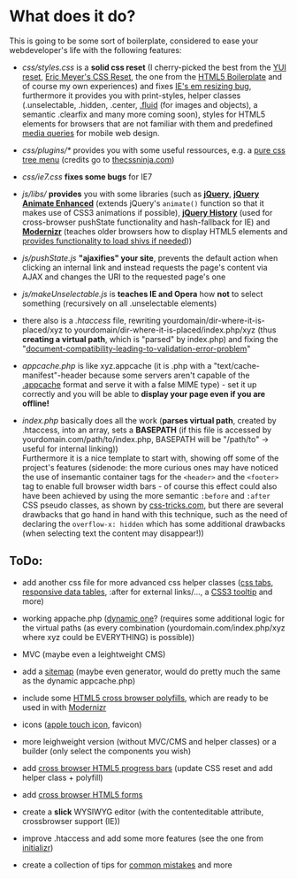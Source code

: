What does it do?
=============
This is going to be some sort of boilerplate, considered to ease your webdeveloper's life with the following features:

+   *css/styles.css* is a __solid css reset__ (I cherry-picked the best from the 
    [YUI reset](developer.yahoo.com/yui/reset/ "Yahoo reset"), 
    [Eric Meyer's CSS Reset](http://meyerweb.com/eric/thoughts/2007/05/01/reset-reloaded/ "Eric Meyer's CSS Reset"), 
    the one from the [HTML5 Boilerplate](http://html5boilerplate.com/ "HTML5 Boilerplate") 
    and of course my own experiences) and fixes [IE's em resizing bug](http://www.alistapart.com/articles/elastic/), 
    furthermore it provides you with print-styles, helper classes 
    (.unselectable, .hidden, .center, [.fluid](http://www.alistapart.com/articles/fluid-images/)
    (for images and objects), a semantic .clearfix and many more coming soon), 
    styles for HTML5 elements for browsers that are not familiar with them and predefined 
    [media queries](http://css-tricks.com/css-media-queries/) for mobile web design.

+   *css/plugins/\** provides you with some useful ressources, e.g. a [pure css tree menu](http://www.thecssninja.com/css/css-tree-menu)
    (credits go to [thecssninja.com](http://www.thecssninja.com/))

+   *css/ie7.css* __fixes some bugs__ for IE7

+   *js/libs/* __provides__ you with some libraries (such as __[jQuery](http://jquery.com/)__, 
    __[jQuery Animate Enhanced](http://github.com/benbarnett/jQuery-Animate-Enhanced)__ 
    (extends jQuery's ```animate()``` function so that it makes use of CSS3 animations if possible), 
    __[jQuery History](https://github.com/balupton/jquery-history)__ (used for cross-browser 
    pushState functionality and hash-fallback for IE) and __[Modernizr](http://www.modernizr.com/docs/)__ 
    (teaches older browsers how to display HTML5 elements and [provides functionality to load shivs if needed](http://www.alistapart.com/articles/taking-advantage-of-html5-and-css3-with-modernizr/)))

+   *js/pushState.js* __"ajaxifies" your site__, prevents the default action when clicking an internal link 
    and instead requests the page's content via AJAX and changes the URI to the requested page's one

+   *js/makeUnselectable.js* is __teaches IE and Opera__ how __not__ to select something 
    (recursively on all .unselectable elements)

+   there also is a *.htaccess* file, rewriting yourdomain/dir-where-it-is-placed/xyz to 
    yourdomain/dir-where-it-is-placed/index.php/xyz (thus __creating a virtual path__, 
    which is "parsed" by index.php) and fixing the 
    "[document-compatibility-leading-to-validation-error-problem](http://www.456bereastreet.com/archive/201103/x-ua-compatible_and_html5/)"

+   *appcache.php* is like xyz.appcache (it is .php with a "text/cache-manifest"-header because some servers 
    aren't capable of the [.appcache](http://www.html5rocks.com/en/tutorials/appcache/beginner/ "Tutorial") 
    format and serve it with a false MIME type) - set it up correctly and you will be able to __display 
    your page even if you are offline!__

+   *index.php* basically does all the work (__parses virtual path__, created by .htaccess, into an array, 
    sets a __BASEPATH__ (if this file is accessed by yourdomain.com/path/to/index.php, 
    BASEPATH will be "/path/to" -> useful for internal linking))<br/>
    Furthermore it is a nice template to start with, showing off some of the project's features
    (sidenode: the more curious ones may have noticed the use of insemantic container tags for the ```<header>```
    and the ```<footer>``` tag to enable full browser width bars - of course this effect could also have been 
    achieved by using the more semantic ```:before``` and ```:after``` CSS pseudo classes, as shown by 
    [css-tricks.com](http://css-tricks.com/full-browser-width-bars/), but there are several drawbacks that go
    hand in hand with this technique, such as the need of declaring the ```overflow-x: hidden``` which has some
    additional drawbacks (when selecting text the content may disappear!))

ToDo:
----------------

+   add another css file for more advanced css helper classes ([css tabs](http://css-tricks.com/functional-css-tabs-revisited/), 
    [responsive data tables](http://css-tricks.com/responsive-data-tables/), :after for external links/..., a 
    [CSS3 tooltip](http://t3n.de/news/css3-individuelle-tooltips-ohne-356353/) and more)

+   working appache.php ([dynamic one](http://www.richardleggett.co.uk/blog/index.php/dynamic-application-cache-manifest-for-php)?
    (requires some additional logic for the virtual paths (as every combination 
    (yourdomain.com/index.php/xyz where xyz could be EVERYTHING) is possible))

+   MVC (maybe even a leightweight CMS)

+   add a [sitemap](http://www.sitemaps.org/) (maybe even generator, would do pretty much the same as the dynamic appcache.php)

+   include some [HTML5 cross browser polyfills](http://github.com/Modernizr/Modernizr/wiki/HTML5-Cross-browser-Polyfills), 
    which are ready to be used in with [Modernizr](http://www.modernizr.com/docs/)

+   icons ([apple touch icon](http://allinthehead.com/retro/319/how-to-set-an-apple-touch-icon-for-any-site), favicon)

+   more leighweight version (without MVC/CMS and helper classes) or a builder (only select the components you wish)

+   add [cross browser HTML5 progress bars](http://www.useragentman.com/blog/2012/01/03/cross-browser-html5-progress-bars-in-depth/)
    (update CSS reset and add helper class + polyfill)

+   add [cross browser HTML5 forms](http://www.useragentman.com/blog/2010/07/27/cross-browser-html5-forms-using-modernizr-webforms2-and-html5widgets/)

+   create a __slick__ WYSIWYG editor (with the contenteditable attribute, crossbrowser support (IE))

+   improve .htaccess and add some more features (see the one from [initializr](http://www.initializr.com/builder?print&mode=custom&h5bp-htaccess))

+   create a collection of tips for [common mistakes](http://www.456bereastreet.com/archive/201112/the_difference_between_widthauto_and_width100/) and more